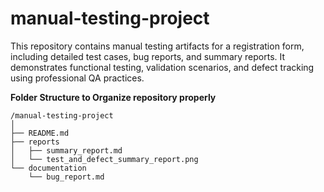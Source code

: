 # manual-testing-project
This repository contains manual testing artifacts for a registration form, including detailed test cases, bug reports, and summary reports. It demonstrates functional testing, validation scenarios, and defect tracking using professional QA practices.


**Folder Structure to Organize repository properly** 
   ```
   /manual-testing-project
   │
   ├── README.md
   ├── reports
   │   ├── summary_report.md
   │   └── test_and_defect_summary_report.png
   └── documentation
       └── bug_report.md
   ```
